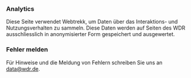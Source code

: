 ### Analytics

Diese Seite verwendet Webtrekk, um Daten über das Interaktions- und Nutzungsverhalten zu sammeln. Diese Daten werden auf Seiten des WDR ausschliesslich in anonymisierter Form gespeichert und ausgewertet.

### Fehler melden

Für Hinweise und die Meldung von Fehlern schreiben Sie uns an [data@wdr.de](mailto:data@wdr.de).
